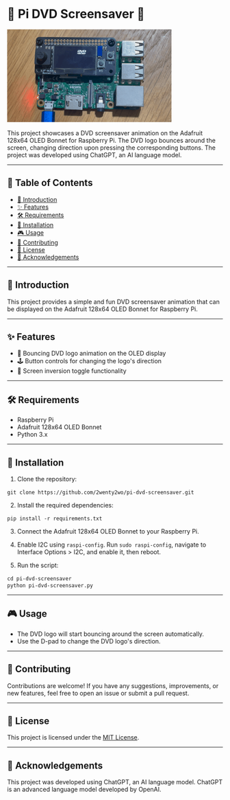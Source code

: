 # 📀 Pi DVD Screensaver 📀

![Pi DVD Screensaver in action](pi-dvd-screensaver.gif)

This project showcases a DVD screensaver animation on the Adafruit 128x64 OLED Bonnet for Raspberry Pi. The DVD logo bounces around the screen, changing direction upon pressing the corresponding buttons. The project was developed using ChatGPT, an AI language model.

---

## 📌 Table of Contents
- [🎥 Introduction](#introduction)
- [✨ Features](#features)
- [🛠 Requirements](#requirements)
- [🚀 Installation](#installation)
- [🎮 Usage](#usage)
- [🤝 Contributing](#contributing)
- [📝 License](#license)
- [🙏 Acknowledgements](#acknowledgements)

---

## 🎥 Introduction

This project provides a simple and fun DVD screensaver animation that can be displayed on the Adafruit 128x64 OLED Bonnet for Raspberry Pi.

---

## ✨ Features

- 🎵 Bouncing DVD logo animation on the OLED display
- 🕹 Button controls for changing the logo's direction
- 🔄 Screen inversion toggle functionality

---

## 🛠 Requirements

- Raspberry Pi
- Adafruit 128x64 OLED Bonnet
- Python 3.x

---

## 🚀 Installation

1. Clone the repository:
```shell
git clone https://github.com/2wenty2wo/pi-dvd-screensaver.git
```

2. Install the required dependencies:
```shell
pip install -r requirements.txt
```

3. Connect the Adafruit 128x64 OLED Bonnet to your Raspberry Pi.
4. Enable I2C using `raspi-config`. Run `sudo raspi-config`, navigate to Interface Options > I2C, and enable it, then reboot.

5. Run the script:
```shell
cd pi-dvd-screensaver
python pi-dvd-screensaver.py
```

---

## 🎮 Usage

- The DVD logo will start bouncing around the screen automatically.
- Use the D-pad to change the DVD logo's direction.

---

## 🤝 Contributing

Contributions are welcome! If you have any suggestions, improvements, or new features, feel free to open an issue or submit a pull request.

---

## 📝 License

This project is licensed under the [MIT License](https://github.com/2wenty2wo/pi-dvd-screensaver/blob/main/LICENSE).

---

## 🙏 Acknowledgements

This project was developed using ChatGPT, an AI language model. ChatGPT is an advanced language model developed by OpenAI.
